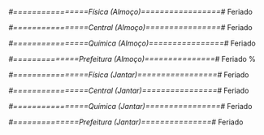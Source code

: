 
*#================Física (Almoço)=================#*
Feriado


*#================Central (Almoço)================#*
Feriado


*#================Química (Almoço)================#*
Feriado

*#==============Prefeitura (Almoço)===============#*
Feriado
%

*#================Física (Jantar)=================#*
Feriado


*#================Central (Jantar)================#*
Feriado


*#================Química (Jantar)================#*
Feriado

*#==============Prefeitura (Jantar)===============#*
Feriado
